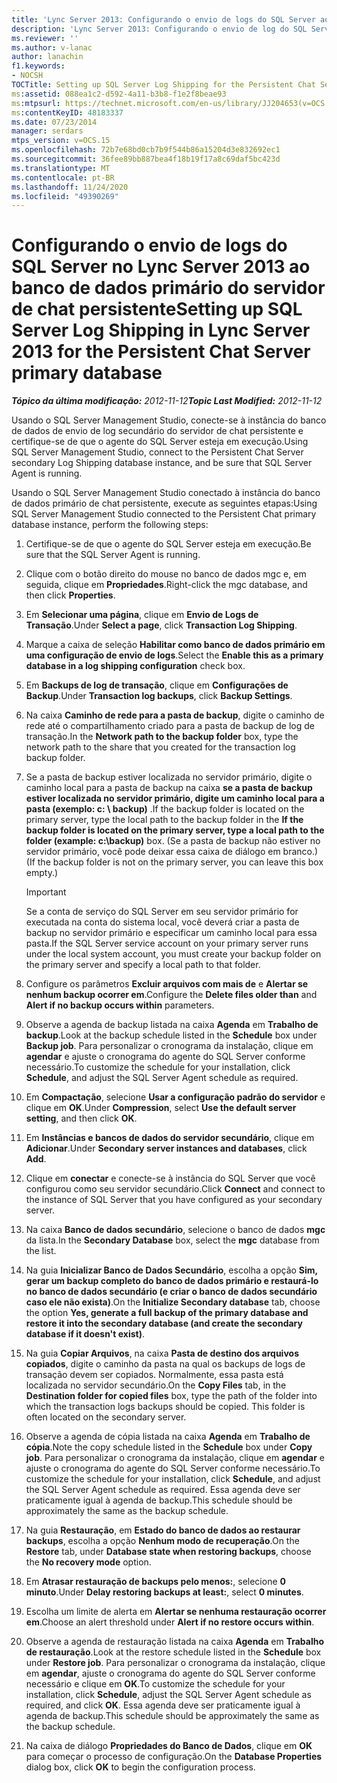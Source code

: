 ```yaml
---
title: 'Lync Server 2013: Configurando o envio de logs do SQL Server ao banco de dados primário do servidor de chat persistente'
description: 'Lync Server 2013: Configurando o envio de log do SQL Server para o banco de dados primário do servidor de chat persistente.'
ms.reviewer: ''
ms.author: v-lanac
author: lanachin
f1.keywords:
- NOCSH
TOCTitle: Setting up SQL Server Log Shipping for the Persistent Chat Server primary database
ms:assetid: 088ea1c2-d592-4a11-b3b8-f1e2f8beae93
ms:mtpsurl: https://technet.microsoft.com/en-us/library/JJ204653(v=OCS.15)
ms:contentKeyID: 48183337
ms.date: 07/23/2014
manager: serdars
mtps_version: v=OCS.15
ms.openlocfilehash: 72b7e68bd0cb7b9f544b86a15204d3e832692ec1
ms.sourcegitcommit: 36fee89bb887bea4f18b19f17a8c69daf5bc423d
ms.translationtype: MT
ms.contentlocale: pt-BR
ms.lasthandoff: 11/24/2020
ms.locfileid: "49390269"
---
```

# <a name="setting-up-sql-server-log-shipping-in-lync-server-2013-for-the-persistent-chat-server-primary-database"></a><span data-ttu-id="9e7bc-103">Configurando o envio de logs do SQL Server no Lync Server 2013 ao banco de dados primário do servidor de chat persistente</span><span class="sxs-lookup"><span data-stu-id="9e7bc-103">Setting up SQL Server Log Shipping in Lync Server 2013 for the Persistent Chat Server primary database</span></span>

<div data-xmlns="http://www.w3.org/1999/xhtml">

<div class="topic" data-xmlns="http://www.w3.org/1999/xhtml" data-msxsl="urn:schemas-microsoft-com:xslt" data-cs="https://msdn.microsoft.com/">

<div data-asp="https://msdn2.microsoft.com/asp">



</div>

<div id="mainSection">

<div id="mainBody"><span data-ttu-id="9e7bc-104">

<span> </span></span><span class="sxs-lookup"><span data-stu-id="9e7bc-104">

<span> </span></span></span>

<span data-ttu-id="9e7bc-105">_**Tópico da última modificação:** 2012-11-12_</span><span class="sxs-lookup"><span data-stu-id="9e7bc-105">_**Topic Last Modified:** 2012-11-12_</span></span>

<span data-ttu-id="9e7bc-106">Usando o SQL Server Management Studio, conecte-se à instância do banco de dados de envio de log secundário do servidor de chat persistente e certifique-se de que o agente do SQL Server esteja em execução.</span><span class="sxs-lookup"><span data-stu-id="9e7bc-106">Using SQL Server Management Studio, connect to the Persistent Chat Server secondary Log Shipping database instance, and be sure that SQL Server Agent is running.</span></span>

<span data-ttu-id="9e7bc-107">Usando o SQL Server Management Studio conectado à instância do banco de dados primário de chat persistente, execute as seguintes etapas:</span><span class="sxs-lookup"><span data-stu-id="9e7bc-107">Using SQL Server Management Studio connected to the Persistent Chat primary database instance, perform the following steps:</span></span>

1.  <span data-ttu-id="9e7bc-108">Certifique-se de que o agente do SQL Server esteja em execução.</span><span class="sxs-lookup"><span data-stu-id="9e7bc-108">Be sure that the SQL Server Agent is running.</span></span>

2.  <span data-ttu-id="9e7bc-109">Clique com o botão direito do mouse no banco de dados mgc e, em seguida, clique em **Propriedades**.</span><span class="sxs-lookup"><span data-stu-id="9e7bc-109">Right-click the mgc database, and then click **Properties**.</span></span>

3.  <span data-ttu-id="9e7bc-110">Em **Selecionar uma página**, clique em **Envio de Logs de Transação**.</span><span class="sxs-lookup"><span data-stu-id="9e7bc-110">Under **Select a page**, click **Transaction Log Shipping**.</span></span>

4.  <span data-ttu-id="9e7bc-111">Marque a caixa de seleção **Habilitar como banco de dados primário em uma configuração de envio de logs**.</span><span class="sxs-lookup"><span data-stu-id="9e7bc-111">Select the **Enable this as a primary database in a log shipping configuration** check box.</span></span>

5.  <span data-ttu-id="9e7bc-112">Em **Backups de log de transação**, clique em **Configurações de Backup**.</span><span class="sxs-lookup"><span data-stu-id="9e7bc-112">Under **Transaction log backups**, click **Backup Settings**.</span></span>

6.  <span data-ttu-id="9e7bc-113">Na caixa **Caminho de rede para a pasta de backup**, digite o caminho de rede até o compartilhamento criado para a pasta de backup de log de transação.</span><span class="sxs-lookup"><span data-stu-id="9e7bc-113">In the **Network path to the backup folder** box, type the network path to the share that you created for the transaction log backup folder.</span></span>

7.  <span data-ttu-id="9e7bc-114">Se a pasta de backup estiver localizada no servidor primário, digite o caminho local para a pasta de backup na caixa **se a pasta de backup estiver localizada no servidor primário, digite um caminho local para a pasta (exemplo: c: \\ backup)** .</span><span class="sxs-lookup"><span data-stu-id="9e7bc-114">If the backup folder is located on the primary server, type the local path to the backup folder in the **If the backup folder is located on the primary server, type a local path to the folder (example: c:\\backup)** box.</span></span> <span data-ttu-id="9e7bc-115">(Se a pasta de backup não estiver no servidor primário, você pode deixar essa caixa de diálogo em branco.)</span><span class="sxs-lookup"><span data-stu-id="9e7bc-115">(If the backup folder is not on the primary server, you can leave this box empty.)</span></span>
    
    <div>
    

    > [!IMPORTANT]  
    > <span data-ttu-id="9e7bc-116">Se a conta de serviço do SQL Server em seu servidor primário for executada na conta do sistema local, você deverá criar a pasta de backup no servidor primário e especificar um caminho local para essa pasta.</span><span class="sxs-lookup"><span data-stu-id="9e7bc-116">If the SQL Server service account on your primary server runs under the local system account, you must create your backup folder on the primary server and specify a local path to that folder.</span></span>

    
    </div>

8.  <span data-ttu-id="9e7bc-117">Configure os parâmetros **Excluir arquivos com mais de** e **Alertar se nenhum backup ocorrer em**.</span><span class="sxs-lookup"><span data-stu-id="9e7bc-117">Configure the **Delete files older than** and **Alert if no backup occurs within** parameters.</span></span>

9.  <span data-ttu-id="9e7bc-118">Observe a agenda de backup listada na caixa **Agenda** em **Trabalho de backup**.</span><span class="sxs-lookup"><span data-stu-id="9e7bc-118">Look at the backup schedule listed in the **Schedule** box under **Backup job**.</span></span> <span data-ttu-id="9e7bc-119">Para personalizar o cronograma da instalação, clique em **agendar** e ajuste o cronograma do agente do SQL Server conforme necessário.</span><span class="sxs-lookup"><span data-stu-id="9e7bc-119">To customize the schedule for your installation, click **Schedule**, and adjust the SQL Server Agent schedule as required.</span></span>

10. <span data-ttu-id="9e7bc-120">Em **Compactação**, selecione **Usar a configuração padrão do servidor** e clique em **OK**.</span><span class="sxs-lookup"><span data-stu-id="9e7bc-120">Under **Compression**, select **Use the default server setting**, and then click **OK**.</span></span>

11. <span data-ttu-id="9e7bc-121">Em **Instâncias e bancos de dados do servidor secundário**, clique em **Adicionar**.</span><span class="sxs-lookup"><span data-stu-id="9e7bc-121">Under **Secondary server instances and databases**, click **Add**.</span></span>

12. <span data-ttu-id="9e7bc-122">Clique em **conectar** e conecte-se à instância do SQL Server que você configurou como seu servidor secundário.</span><span class="sxs-lookup"><span data-stu-id="9e7bc-122">Click **Connect** and connect to the instance of SQL Server that you have configured as your secondary server.</span></span>

13. <span data-ttu-id="9e7bc-123">Na caixa **Banco de dados secundário**, selecione o banco de dados **mgc** da lista.</span><span class="sxs-lookup"><span data-stu-id="9e7bc-123">In the **Secondary Database** box, select the **mgc** database from the list.</span></span>

14. <span data-ttu-id="9e7bc-124">Na guia **Inicializar Banco de Dados Secundário**, escolha a opção **Sim, gerar um backup completo do banco de dados primário e restaurá-lo no banco de dados secundário (e criar o banco de dados secundário caso ele não exista)**.</span><span class="sxs-lookup"><span data-stu-id="9e7bc-124">On the **Initialize Secondary database** tab, choose the option **Yes, generate a full backup of the primary database and restore it into the secondary database (and create the secondary database if it doesn't exist)**.</span></span>

15. <span data-ttu-id="9e7bc-p103">Na guia **Copiar Arquivos**, na caixa **Pasta de destino dos arquivos copiados**, digite o caminho da pasta na qual os backups de logs de transação devem ser copiados. Normalmente, essa pasta está localizada no servidor secundário.</span><span class="sxs-lookup"><span data-stu-id="9e7bc-p103">On the **Copy Files** tab, in the **Destination folder for copied files** box, type the path of the folder into which the transaction logs backups should be copied. This folder is often located on the secondary server.</span></span>

16. <span data-ttu-id="9e7bc-127">Observe a agenda de cópia listada na caixa **Agenda** em **Trabalho de cópia**.</span><span class="sxs-lookup"><span data-stu-id="9e7bc-127">Note the copy schedule listed in the **Schedule** box under **Copy job**.</span></span> <span data-ttu-id="9e7bc-128">Para personalizar o cronograma da instalação, clique em **agendar** e ajuste o cronograma do agente do SQL Server conforme necessário.</span><span class="sxs-lookup"><span data-stu-id="9e7bc-128">To customize the schedule for your installation, click **Schedule**, and adjust the SQL Server Agent schedule as required.</span></span> <span data-ttu-id="9e7bc-129">Essa agenda deve ser praticamente igual à agenda de backup.</span><span class="sxs-lookup"><span data-stu-id="9e7bc-129">This schedule should be approximately the same as the backup schedule.</span></span>

17. <span data-ttu-id="9e7bc-130">Na guia **Restauração**, em **Estado do banco de dados ao restaurar backups**, escolha a opção **Nenhum modo de recuperação**.</span><span class="sxs-lookup"><span data-stu-id="9e7bc-130">On the **Restore** tab, under **Database state when restoring backups**, choose the **No recovery mode** option.</span></span>

18. <span data-ttu-id="9e7bc-131">Em **Atrasar restauração de backups pelo menos:**, selecione **0 minuto**.</span><span class="sxs-lookup"><span data-stu-id="9e7bc-131">Under **Delay restoring backups at least:**, select **0 minutes**.</span></span>

19. <span data-ttu-id="9e7bc-132">Escolha um limite de alerta em **Alertar se nenhuma restauração ocorrer em**.</span><span class="sxs-lookup"><span data-stu-id="9e7bc-132">Choose an alert threshold under **Alert if no restore occurs within**.</span></span>

20. <span data-ttu-id="9e7bc-133">Observe a agenda de restauração listada na caixa **Agenda** em **Trabalho de restauração**.</span><span class="sxs-lookup"><span data-stu-id="9e7bc-133">Look at the restore schedule listed in the **Schedule** box under **Restore job**.</span></span> <span data-ttu-id="9e7bc-134">Para personalizar o cronograma da instalação, clique em **agendar**, ajuste o cronograma do agente do SQL Server conforme necessário e clique em **OK**.</span><span class="sxs-lookup"><span data-stu-id="9e7bc-134">To customize the schedule for your installation, click **Schedule**, adjust the SQL Server Agent schedule as required, and click **OK**.</span></span> <span data-ttu-id="9e7bc-135">Essa agenda deve ser praticamente igual à agenda de backup.</span><span class="sxs-lookup"><span data-stu-id="9e7bc-135">This schedule should be approximately the same as the backup schedule.</span></span>

21. <span data-ttu-id="9e7bc-136">Na caixa de diálogo **Propriedades do Banco de Dados**, clique em **OK** para começar o processo de configuração.</span><span class="sxs-lookup"><span data-stu-id="9e7bc-136">On the **Database Properties** dialog box, click **OK** to begin the configuration process.</span></span>

<span data-ttu-id="9e7bc-137"></div>

<span> </span>

</div>

</div>

</span><span class="sxs-lookup"><span data-stu-id="9e7bc-137"></div>

<span> </span>

</div>

</div>

</span></span></div>

